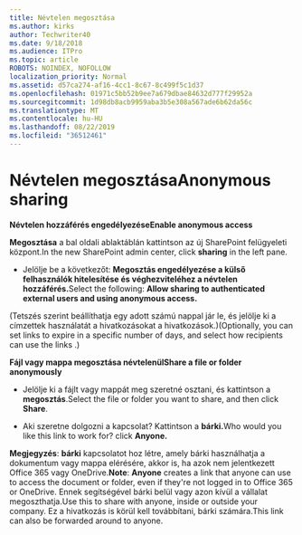 ```yaml
---
title: Névtelen megosztása
ms.author: kirks
author: Techwriter40
ms.date: 9/18/2018
ms.audience: ITPro
ms.topic: article
ROBOTS: NOINDEX, NOFOLLOW
localization_priority: Normal
ms.assetid: d57ca274-af16-4cc1-8c67-8c499f5c1d37
ms.openlocfilehash: 01971c5bb52b9ee7a679dbae84632d777f29952a
ms.sourcegitcommit: 1d98db8acb9959aba3b5e308a567ade6b62da56c
ms.translationtype: MT
ms.contentlocale: hu-HU
ms.lasthandoff: 08/22/2019
ms.locfileid: "36512461"
---
```

# <a name="anonymous-sharing"></a><span data-ttu-id="92139-102">Névtelen megosztása</span><span class="sxs-lookup"><span data-stu-id="92139-102">Anonymous sharing</span></span>

 <span data-ttu-id="92139-103">**Névtelen hozzáférés engedélyezése**</span><span class="sxs-lookup"><span data-stu-id="92139-103">**Enable anonymous access**</span></span>
  
<span data-ttu-id="92139-104">**Megosztása** a bal oldali ablaktáblán kattintson az új SharePoint felügyeleti központ.</span><span class="sxs-lookup"><span data-stu-id="92139-104">In the new SharePoint admin center, click **sharing** in the left pane.</span></span> 
  
- <span data-ttu-id="92139-105">Jelölje be a következőt: **Megosztás engedélyezése a külső felhasználók hitelesítése és véghezviteléhez a névtelen hozzáférés.**</span><span class="sxs-lookup"><span data-stu-id="92139-105">Select the following: **Allow sharing to authenticated external users and using anonymous access.**</span></span>
  
<span data-ttu-id="92139-106">(Tetszés szerint beállíthatja egy adott számú nappal jár le, és jelölje ki a címzettek használatát a hivatkozásokat a hivatkozások.)</span><span class="sxs-lookup"><span data-stu-id="92139-106">(Optionally, you can set links to expire in a specific number of days, and select how recipients can use the links .)</span></span>
    
 <span data-ttu-id="92139-107">**Fájl vagy mappa megosztása névtelenül**</span><span class="sxs-lookup"><span data-stu-id="92139-107">**Share a file or folder anonymously**</span></span>
  
- <span data-ttu-id="92139-108">Jelölje ki a fájlt vagy mappát meg szeretné osztani, és kattintson a **megosztás**.</span><span class="sxs-lookup"><span data-stu-id="92139-108">Select the file or folder you want to share, and then click **Share**.</span></span> 
    
- <span data-ttu-id="92139-109">Aki szeretne dolgozni a kapcsolat? Kattintson a **bárki.**</span><span class="sxs-lookup"><span data-stu-id="92139-109">Who would you like this link to work for? click **Anyone.**</span></span>
  
 <span data-ttu-id="92139-110">**Megjegyzés**: **bárki** kapcsolatot hoz létre, amely bárki használhatja a dokumentum vagy mappa elérésére, akkor is, ha azok nem jelentkezett Office 365 vagy OneDrive.</span><span class="sxs-lookup"><span data-stu-id="92139-110">**Note**: **Anyone** creates a link that anyone can use to access the document or folder, even if they're not logged in to Office 365 or OneDrive.</span></span> <span data-ttu-id="92139-111">Ennek segítségével bárki belül vagy azon kívül a vállalat megoszthatja.</span><span class="sxs-lookup"><span data-stu-id="92139-111">Use this to share with anyone, inside or outside your company.</span></span> <span data-ttu-id="92139-112">Ez a hivatkozás is körül kell továbbítani, bárki számára.</span><span class="sxs-lookup"><span data-stu-id="92139-112">This link can also be forwarded around to anyone.</span></span> 
    

